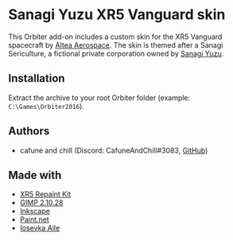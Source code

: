 # Sanagi Yuzu XR5 Vanguard skin

This Orbiter add-on includes a custom skin for the XR5 Vanguard
spacecraft by [Altea Aerospace][altea]. The skin is themed
after a Sanagi Sericulture, a fictional private corporation
owned by [Sanagi Yuzu][yuzu].

## Installation

Extract the archive to your root Orbiter folder (example: `C:\Games\Orbiter2016`).

## Authors

- cafune and chill (Discord: CafuneAndChill#3083, [GitHub][github])

## Made with

- [XR5 Repaint Kit][template]
- [GIMP 2.10.28][gimp]
- [Inkscape][inkscape]
- [Paint.net][pdn]
- [Iosevka Aile][iosevka]

[altea]: https://www.alteaaerospace.com/index.html
[yuzu]: https://www.twitch.tv/yuzu
[github]: https://github.com/cafuneandchill
[template]: https://orbithangar.com/showAddon.php?id=f9b43005-603f-458b-a81a-17b16f0a0225
[gimp]: https://www.gimp.org/
[inkscape]: https://inkscape.org/
[pdn]: https://www.getpaint.net/
[iosevka]: https://typeof.net/Iosevka/
